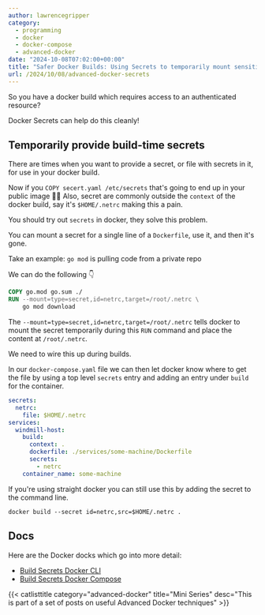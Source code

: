 ```yaml
---
author: lawrencegripper
category:
  - programming
  - docker
  - docker-compose
  - advanced-docker
date: "2024-10-08T07:02:00+00:00"
title: "Safer Docker Builds: Using Secrets to temporarily mount sensitive info"
url: /2024/10/08/advanced-docker-secrets
---
```


So you have a docker build which requires access to an authenticated resource?

Docker Secrets can help do this cleanly!

## Temporarily provide build-time secrets

There are times when you want to provide a secret, or file with secrets in it, for use in your docker build.

Now if you `COPY secert.yaml /etc/secrets` that's going to end up in your public image 🫢😨 Also, secret are commonly outside the `context` of the docker build, say it's `$HOME/.netrc` making this a pain.

You should try out `secrets` in docker, they solve this problem.

You can mount a secret for a single line of a `Dockerfile`, use it, and then it's gone.

Take an example: `go mod` is pulling code from a private repo

We can do the following 👇

```Dockerfile
COPY go.mod go.sum ./
RUN --mount=type=secret,id=netrc,target=/root/.netrc \
	go mod download
```

The `--mount=type=secret,id=netrc,target=/root/.netrc` tells docker to mount the secret temporarily during
this `RUN` command and place the content at `/root/.netrc`.

We need to wire this up during builds.

In our `docker-compose.yaml` file we can then let docker know where to get the file by using a top level 
`secrets` entry and adding an entry under `build` for the container. 

```yaml
secrets:
  netrc:
    file: $HOME/.netrc
services:
  windmill-host:
    build:
      context: .
      dockerfile: ./services/some-machine/Dockerfile
      secrets:
        - netrc
    container_name: some-machine
```

If you're using straight docker you can still use this by adding the secret to the command line. 

```
docker build --secret id=netrc,src=$HOME/.netrc .
```

## Docs

Here are the Docker docks which go into more detail:
- [Build Secrets Docker CLI](https://docs.docker.com/build/building/secrets/)
- [Build Secrets Docker Compose](https://docs.docker.com/compose/how-tos/use-secrets/)

{{< catlisttitle category="advanced-docker" title="Mini Series" desc="This is part of a set of posts on useful Advanced Docker techniques" >}}